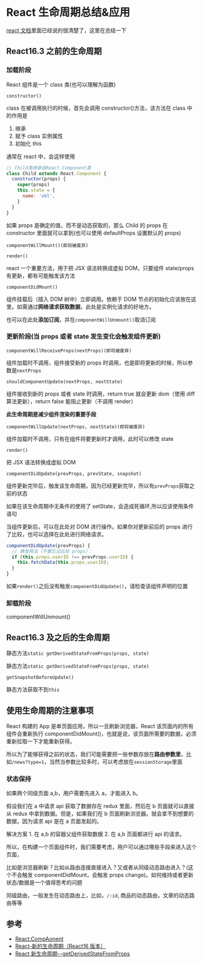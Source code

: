 # React 生命周期总结&应用

[react 文档](https://zh-hans.reactjs.org/docs/react-component.html)里面已经说的很清楚了，这里在总结一下

## React16.3 之前的生命周期

### 加载阶段

React 组件是一个 class 类(也可以理解为函数)

`constructor()`

class 在被调用执行的时候，首先会调用 constructor()方法，该方法在 class 中的作用是

1. 继承
2. 赋予 class 实例属性
3. 初始化 this

通常在 react 中，会这样使用

```js
// Child类继承自React.Component类
class Child extends React.Component {
  constructor(props) {
    super(props)
    this.state = {
      name: 'xbl',
    }
  }
}
```

如果 props 是确定的值，而不是动态获取的，那么 Child 的 props 在 constructor 里面就可以拿到(也可以使用 defaultProps 设置默认的 props)

`componentWillMount()(即将被废弃)`

`render()`

react 一个重要方法，用于把 JSX 语法转换成虚拟 DOM，只要组件 state/props 有更新，都有可能触发该方法

`componentDidMount()`

组件挂载后（插入 DOM 树中）立即调用。依赖于 DOM 节点的初始化应该放在这里。如需通过**网络请求获取数据**，此处是实例化请求的好地方。

也可以在此处**添加订阅**，并在`componentWillUnmount()`取消订阅

### 更新阶段(当 props 或者 state 发生变化会触发组件更新)

`componentWillReceiveProps(nextProps)(即将被废弃)`

组件加载时不调用，组件接受新的 props 时调用，也是即将更新的时候，所以参数是`nextProps`

`shouldComponentUpdate(nextProps, nextState)`

组件接收到新的 props 或者 state 时调用，return true 就会更新 dom（使用 diff 算法更新），return false 能阻止更新（不调用 render）

**此生命周期是减少组件渲染的重要手段**

`componentWillUpdate(nextProps, nextState)(即将被废弃)`

组件加载时不调用，只有在组件将要更新时才调用，此时可以修改 state

`render()`

把 JSX 语法转换成虚拟 DOM

`componentDidUpdate(prevProps, prevState, snapshot)`

组件更新完毕后，触发该生命周期，因为已经更新完毕，所以有`prevProps`获取之前的状态

如果在该生命周期中无条件的使用了 setState，会造成死循环,所以应该使用条件语句

当组件更新后，可以在此处对 DOM 进行操作。如果你对更新前后的 props 进行了比较，也可以选择在此处进行网络请求。

```js
componentDidUpdate(prevProps) {
  // 典型用法（不要忘记比较 props）：
  if (this.props.userID !== prevProps.userID) {
    this.fetchData(this.props.userID);
  }
}
```

如果`render()`之后没有触发`componentDidUpdate()`，请检查该组件声明的位置

### 卸载阶段

componentWillUnmount()

## React16.3 及之后的生命周期

静态方法`static getDerivedStateFromProps(props, state)`

静态方法`static getDerivedStateFromProps(props, state)`

`getSnapshotBeforeUpdate()`

静态方法获取不到`this`

## 使用生命周期的注意事项

React 构建的 App 是单页面应用，所以一旦刷新浏览器，React 该页面内的所有组件会重新执行 componentDidMount()，也就是说，该页面所需要的数据，必须重新拉取一下才能重新获得。

所以为了能够获得之前的状态，我们可能需要把一些参数存放在**路由参数里**，比如`/news?type=1`，当然当参数比较多时，可以考虑放在`sessionStorage`里面

### 状态保持

如果两个同级页面 a,b，用户需要先进入 a，才能进入 b。

假设我们在 a 中请求 api 获取了数据存在 redux 里面，然后在 b 页面就可以直接从 redux 中拿到数据。但是，如果我们在 b 页面刷新浏览器。就会拿不到想要的数据，因为请求 api 是在 a 页面发起的。

解决方案 1. 在 a,b 的容器父组件获取数据 2. 在 a,b 页面都进行 api 的请求。

所以，在构建一个页面组件时，我们需要考虑，用户可以通过哪些手段来进入这个页面，

比如是浏览器刷新？比如从路由连接直接进入？又或者从同级动态路由进入？(这个不会触发 componentDidMount，会触发 props change)。如何维持或者更新状态/数据是一个值得思考的问题

同级路由，一般发生在动态路由上，比如，`/:id`, 商品的动态路由，文章的动态路由等等

## 参考

- [React.CompAonent](https://zh-hans.reactjs.org/docs/react-component.html)
- [React-新的生命周期（React16 版本）](https://segmentfault.com/a/1190000016617400)
- [React 新生命周期--getDerivedStateFromProps](https://www.jianshu.com/p/50fe3fb9f7c3)
